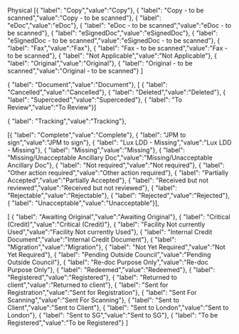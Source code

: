 Physical
[{ "label": "Copy","value":"Copy"},
{ "label": "Copy - to be scanned","value":"Copy - to be scanned"},
{ "label": "eDoc","value":"eDoc"},
{ "label": "eDoc - to be scanned","value":"eDoc - to be scanned"},
{ "label": "eSignedDoc","value":"eSignedDoc"},
{ "label": "eSignedDoc - to be scanned","value":"eSignedDoc - to be scanned"},
{ "label": "Fax","value":"Fax"},
{ "label": "Fax - to be scanned","value":"Fax - to be scanned"},
{ "label": "Not Applicable","value":"Not Applicable"},
{ "label": "Original","value":"Original"},
{ "label": "Original - to be scanned","value":"Original - to be scanned"}
]

{ "label": "Document","value":"Document"},
[
{ "label": "Cancelled","value":"Cancelled"},
{ "label": "Deleted","value":"Deleted"},
{ "label": "Superceded","value":"Superceded"},
{ "label": "To Review","value":"To Review"}]

{ "label": "Tracking","value":"Tracking"},

[{ "label": "Complete","value":"Complete"},
{ "label": "JPM to sign","value":"JPM to sign"},
{ "label": "Lux LDD - Missing","value":"Lux LDD - Missing"},
{ "label": "Missing","value":"Missing"},
{ "label": "Missing/Unacceptable Ancillary Doc","value":"Missing/Unacceptable Ancillary Doc"},
{ "label": "Not required","value":"Not required"},
{ "label": "Other action required","value":"Other action required"},
{ "label": "Partially Accepted","value":"Partially Accepted"},
{ "label": "Received but not reviewed","value":"Received but not reviewed"},
{ "label": "Rejectable","value":"Rejectable"},
{ "label": "Rejected","value":"Rejected"},
{ "label": "Unacceptable","value":"Unacceptable"}],




[
{ "label": "Awaiting Original","value":"Awaiting Original"},
{ "label": "Critical (Credit)","value":"Critical (Credit)"},
{ "label": "Facility Not currently Used","value":"Facility Not currently Used"},
{ "label": "Internal Credit Document","value":"Internal Credit Document"},
{ "label": "Migration","value":"Migration"},
{ "label": "Not Yet Required","value":"Not Yet Required"},
{ "label": "Pending Outside Council","value":"Pending Outside Council"},
{ "label": "Re-doc Purpose Only","value":"Re-doc Purpose Only"},
{ "label": "Redeemed","value":"Redeemed"},
{ "label": "Registered","value":"Registered"},
{ "label": "Returned to client","value":"Returned to client"},
{ "label": "Sent for Registration","value":"Sent for Registration"},
{ "label": "Sent For Scanning","value":"Sent For Scanning"},
{ "label": "Sent to Client","value":"Sent to Client"},
{ "label": "Sent to London","value":"Sent to London"},
{ "label": "Sent to SG","value":"Sent to SG"},
{ "label": "To be Registered","value":"To be Registered"}
]
